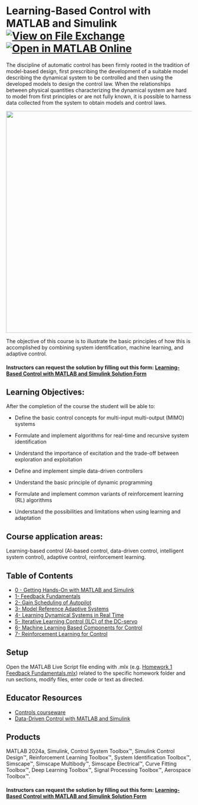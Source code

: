 # Learning-Based Control with MATLAB and Simulink [![View on File Exchange](https://www.mathworks.com/matlabcentral/images/matlab-file-exchange.svg)](https://www.mathworks.com/matlabcentral/fileexchange/176959-learning-based-control-with-matlab-and-simulink?s_tid=srchtitle) [![Open in MATLAB Online](https://www.mathworks.com/images/responsive/global/open-in-matlab-online.svg)](https://matlab.mathworks.com/open/github/v1?repo=cescongroup/Learning-based-control-with-MATLAB-and-Simulink)
The discipline of automatic control has been firmly rooted in the tradition of model-based design, first prescribing the development of a suitable model describing the dynamical system to be controlled and then using the developed models to design the control law. When the relationships between physical quantities characterizing the dynamical system are hard to model from first principles or are not fully known, it is possible to harness data collected from the system to obtain models and control laws. 

<p align="center">
<img src="https://github.com/user-attachments/assets/37b04898-f191-4319-ad86-8490750a084b" width="600" />
</p>

The objective of this course is to illustrate the basic principles of how this is accomplished by combining system identification, machine learning, and adaptive control.

#### Instructors can request the solution by filling out this form: [Learning-Based Control with MATLAB and Simulink Solution Form](https://www.mathworks.com/campaigns/surveys/learning-based-control.html)

## Learning Objectives:
After the completion of the course the student will be able to:

- Define the basic control concepts for multi-input multi-output (MIMO) systems

- Formulate and implement algorithms for real-time and recursive system identification

- Understand the importance of excitation and the trade-off between exploration and exploitation

- Define and implement simple data-driven controllers

- Understand the basic principle of dynamic programming

- Formulate and implement common variants of reinforcement learning (RL) algorithms

- Understand the possibilities and limitations when using learning and adaptation

## Course application areas:

Learning-based control (AI-based control, data-driven control, intelligent system control), adaptive control, reinforcement learning.

## Table of Contents
- [0 - Getting Hands-On with MATLAB and Simulink](https://github.com/cescongroup/Learning-based-control-with-MATLAB-and-Simulink/blob/main/0%20Getting%20Hands-On%20MATLAB%20Simulink)
- [1- Feedback Fundamentals](https://github.com/cescongroup/Learning-based-control-with-MATLAB-and-Simulink/blob/main/1%20Feedback%20Fundamentals)
- [2- Gain Scheduling of Autopilot](https://github.com/cescongroup/Learning-based-control-with-MATLAB-and-Simulink/blob/main/2%20Gain%20Scheduling%20of%20Autopilot)
- [3- Model Reference Adaptive Systems](https://github.com/cescongroup/Learning-based-control-with-MATLAB-and-Simulink/blob/main/3%20Model%20Reference%20Adaptive%20Systems)
- [4- Learning Dynamical Systems in Real Time](https://github.com/cescongroup/Learning-based-control-with-MATLAB-and-Simulink/blob/main/4%20Learning%20Dynamical%20Systems%20in%20Real%20Time)
- [5- Iterative Learning Control (ILC) of the DC-servo](https://github.com/cescongroup/Learning-based-control-with-MATLAB-and-Simulink/blob/main/5%20Iterative%20Learning%20Control%20(ILC)%20of%20the%20DC-servo)
- [6- Machine Learning Based Components for Control](https://github.com/cescongroup/Learning-based-control-with-MATLAB-and-Simulink/blob/main/6%20Machine%20Learning%20Based%20Components%20for%20Control)
- [7- Reinforcement Learning for Control](https://github.com/cescongroup/Learning-based-control-with-MATLAB-and-Simulink/blob/main/7%20Reinforcement%20Learning)
## Setup
Open the MATLAB Live Script file ending with .mlx (e.g. [Homework 1 Feedback Fundamentals.mlx](https://github.com/cescongroup/Learning-based-control-with-MATLAB-and-Simulink/blob/main/Homework%201%20Feedback%20Fundamentals/Homework%201%20Feedback%20Fundamentals.mlx))
related to the specific homework folder and run sections, modify files, enter code or text as directed.

## Educator Resources
- [Controls courseware](https://www.mathworks.com/academia/courseware/teaching-controls-with-matlab-and-simulink.html)
- [Data-Driven Control with MATLAB and Simulink](https://www.mathworks.com/solutions/control-systems/data-driven-controls.html)
  
## Products
MATLAB 2024a, Simulink, Control System Toolbox™, Simulink Control Design™, Reinforcement Learning Toolbox™, System Identification Toolbox™, Simscape™, Simscape Multibody™, Simscape Electrical™, Curve Fitting Toolbox™, Deep Learning Toolbox™,
Signal Processing Toolbox™, Aerospace Toolbox™.

#### Instructors can request the solution by filling out this form: [Learning-Based Control with MATLAB and Simulink Solution Form](https://www.mathworks.com/campaigns/surveys/learning-based-control.html)


